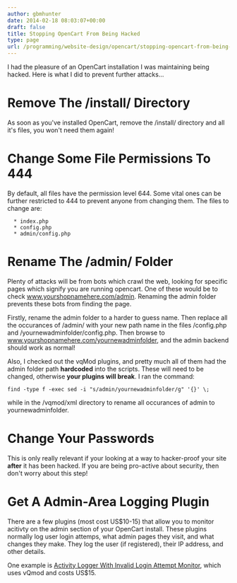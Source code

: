 ```yaml
---
author: gbmhunter
date: 2014-02-18 08:03:07+00:00
draft: false
title: Stopping OpenCart From Being Hacked
type: page
url: /programming/website-design/opencart/stopping-opencart-from-being-hacked
---
```


I had the pleasure of an OpenCart installation I was maintaining being hacked. Here is what I did to prevent further attacks...




# Remove The /install/ Directory




As soon as you've installed OpenCart, remove the /install/ directory and all it's files, you won't need them again!




# Change Some File Permissions To 444




By default, all files have the permission level 644. Some vital ones can be further restricted to 444 to prevent anyone from changing them. The files to change are:





	  * index.php
	  * config.php
	  * admin/config.php



# Rename The /admin/ Folder




Plenty of attacks will be from bots which crawl the web, looking for specific pages which signify you are running opencart. One of these would be to check www.yourshopnamehere.com/admin. Renaming the admin folder prevents these bots from finding the page.




Firstly, rename the admin folder to a harder to guess name. Then replace all the occurances of /admin/ with your new path name in the files /config.php and /yournewadminfolder/config.php. Then browse to www.yourshopnamehere.com/yournewadminfolder, and the admin backend should work as normal!




Also, I checked out the vqMod plugins, and pretty much all of them had the admin folder path **hardcoded** into the scripts. These will need to be changed, otherwise **your plugins will break**. I ran the command:



    
    find -type f -exec sed -i "s/admin/yournewadminfolder/g" '{}' \;
    




while in the /vqmod/xml directory to rename all occurances of admin to yournewadminfolder.




# Change Your Passwords




This is only really relevant if your looking at a way to hacker-proof your site **after** it has been hacked. If you are being pro-active about security, then don't worry about this step!




# Get A Admin-Area Logging Plugin




There are a few plugins (most cost US$10-15) that allow you to monitor acitivty on the admin section of your OpenCart install. These plugins normally log user login attemps, what admin pages they visit, and what changes they make. They log the user (if registered), their IP address, and other details.




One example is [Activity Logger With Invalid Login Attempt Monitor](https://www.opencart.com/index.php?route=marketplace/extension/info&extension_id=27703&filter_download_id=31), which uses vQmod and costs US$15.
